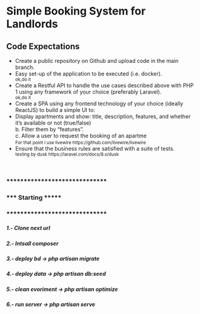 <h1>Simple Booking System for Landlords</h1>

<h2>Code Expectations</h2>
<ul>
    <li>Create a public repository on Github and upload code in the main branch.</li>
    <li>Easy set-up of the application to be executed (i.e. docker).</li>
    <small>ok,do it</small><br>
    <li>Create a Restful API to handle the use cases described above with PHP 1 using any framework
    of your choice (preferably Laravel).</li>
    <small>ok,do it</small><br>
    <li>Create a SPA using any frontend technology of your choice (ideally ReactJS) to build a simple UI to:</li>
    <li>Display apartments and show: title, description, features, and whether it’s available or
    not (true/false)<br>
    b. Filter them by “features”.<br>
    c. Allow a user to request the booking of an apartme<br>
    <small>For that point i use livewire https://github.com/livewire/livewire </small><br>
    <li>Ensure that the business rules are satisfied with a suite of tests.</li>
    <small>testing by dusk https://laravel.com/docs/8.x/dusk</small><br>
</ul>
<br>
<h3>*****************************</h3>
<h3>***       Starting      *****</h3>
<h3>*****************************</h3>
<h5>1.- Clone next url </h5>
<h5>2.- Intsall composer</h5>
<h5>3.- deploy bd -> php artisan migrate</h5>
<h5>4.- deploy data -> php artisan db:seed </h5>
<h5>5.- clean evoriment -> php artisan  optimize</h5>
<h5>6.- run server -> php artisan serve </h5>